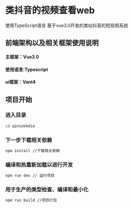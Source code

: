 # 类抖音的视频查看web
使用TypeScript语言 基于vue3.0开发的类似抖音的短视频系统

## 前端架构以及相关框架使用说明
#### 主框架：Vue3.0 
#### 使用语言:Typescript
#### ui框架：Vant4 

## 项目开始

### 进入目录
```sh
cd qiniuVedio
```
### 下一步下载相关依赖
```sh
npm install //下载相关依赖
```

### 编译和热重新加载以进行开发

```sh
npm run dev // 运行项目
```

### 用于生产的类型检查、编译和最小化

```sh
npm run build //项目打包
```
